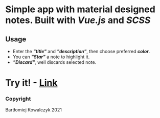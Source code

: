 # Simple app with material designed notes. Built with *Vue.js* and *SCSS*

## Usage
  * Enter the _**"title"**_ and _**"description"**_, then choose preferred _**color**_.
  * You can _**"Star"**_ a note to highlight it.
  * _**"Discard"**_, well discards selected note.
  
# Try it! - [Link](https://jarsey45.github.io/NotesApp/)

### Copyright
Bartłomiej Kowalczyk 2021
